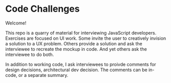 # Code Challenges

Welcome!

This repo is a quarry of material for interviewing JavaScript developers. Exercises are focused on UI work. Some invite the user to creatively invision a solution to a UX problem. Others provide a solution and ask the interviewee to recreate the mockup in code. And yet others ask the interviewee to do both.

In addition to working code, I ask interviewees to proivde comments for design decisions, architectural dev decision. The comments can be in-code, or a separate summary.
